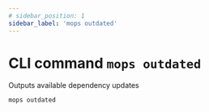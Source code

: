 ```yaml
---
# sidebar_position: 1
sidebar_label: 'mops outdated'
---
```


# CLI command `mops outdated`

Outputs available dependency updates
```
mops outdated
```